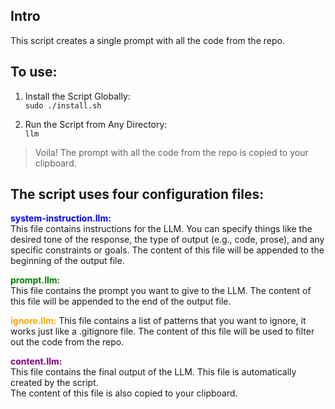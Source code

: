 ## Intro
This script creates a single prompt with all the code from the repo.

## To use:
1. Install the Script Globally:  
```sudo ./install.sh```

2. Run the Script from Any Directory:  
```llm```

> Voila! The prompt with all the code from the repo is copied to your clipboard.

## The script uses four configuration files:
 
**<span style="color:blue">system-instruction.llm:</span>**  
This file contains instructions for the LLM. You can specify things like the desired tone of the response, the type of output (e.g., code, prose), and any specific constraints or goals. The content of this file will be appended to the beginning of the output file.  

**<span style="color:green">prompt.llm:</span>**   
This file contains the prompt you want to give to the LLM. The content of this file will be appended to the end of the output file.  

**<span style="color:orange">ignore.llm:</span>**
This file contains a list of patterns that you want to ignore, it works just like a .gitignore file. The content of this file will be used to filter out the code from the repo.

**<span style="color:purple">content.llm:</span>**  
This file contains the final output of the LLM. This file is automatically created by the script.  
The content of this file is also copied to your clipboard.  